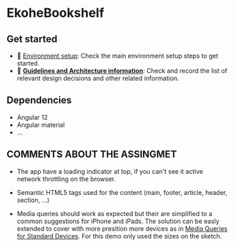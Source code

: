 # EkoheBookshelf

## Get started

- 📄 [Environment setup](docs/setup.md): Check the main environment setup steps to get started.
- 📄 **[Guidelines and Architecture information](docs/adr/index.md)**: Check and record the list of relevant design decisions and other related information.

## Dependencies

- Angular 12
- Angular material
- ...

## COMMENTS ABOUT THE ASSINGMET

- The app have a loading indicator at top, if you can't see it active network throttling on the browser.

- Semantic HTML5 tags used for the content (main, footer, article, header, section, ...)

- Media queries should work as expected but their are simplified to a common suggestions for iPhone and iPads. The solution can be easly extended to cover with more presition more devices as in [Media Queries for Standard Devices](https://css-tricks.com/snippets/css/media-queries-for-standard-devices/). For this demo only used the sizes on the sketch.
